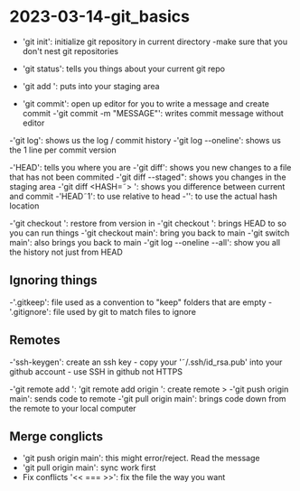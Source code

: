 # 2023-03-14-git_basics

- 'git init': initialize git repository in current directory
	-make sure that you don't nest git repositories
- 'git status': tells you things about your current git repo


- 'git add <FILE>': puts <FILE> into your staging area
- 'git commit': open up editor for you to write a message and create 
commit
	-'git commit -m "MESSAGE"': writes commit message without editor


-'git log': shows us the log / commit history
	-'git log --oneline': shows us the 1 line per commit version


-'HEAD': tells you where you are
-'git diff': shows you new changes to a file that has not been commited
	-'git diff --staged": shows you changes in the staging area
	-'git diff <HASH=˜> <FILE>': shows you difference between current 
and commit
		-'HEAD˜1': to use relative to head
		-'<HASH>': to use the actual hash location


-'git checkout <HASH> <FILE>': restore <FILE> from version in <HASH>
-'git checkout <HASH>': brings HEAD to <HASH> so you can run things
	-'git checkout main': bring you back to main
	-'git switch main': also brings you back to main
-'git log --oneline --all': show you all the history not just from HEAD

## Ignoring things

-'.gitkeep': file used as a convention to "keep" folders that are empty 
-'.gitignore': file used by git to match files to ignore

## Remotes

-'ssh-keygen': create an ssh key
	- copy your '˜/.ssh/id_rsa.pub' into your github account
	- use SSH in github not HTTPS

-'git remote add <NAME> <URL>': 'git remote add origin <SSH URL>': create remote >
-'git push origin main': sends code to remote
-'git pull origin main': brings code down from the remote to your local computer


## Merge conglicts 

- 'git push origin main': this might error/reject. Read the message 
- 'git pull origin main': sync work first
- Fix conflicts '<< === >>': fix the file the way you want 
